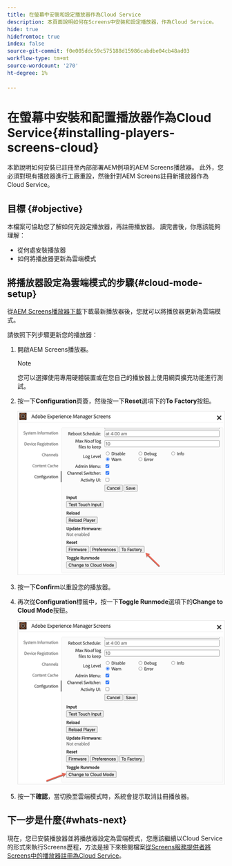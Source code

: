 ```yaml
---
title: 在螢幕中安裝和設定播放器作為Cloud Service
description: 本頁面說明如何在Screens中安裝和設定播放器，作為Cloud Service。
hide: true
hidefromtoc: true
index: false
source-git-commit: f0e005ddc59c575188d15986cabdbe04cb48ad03
workflow-type: tm+mt
source-wordcount: '270'
ht-degree: 1%

---
```



# 在螢幕中安裝和配置播放器作為Cloud Service{#installing-players-screens-cloud}

本節說明如何安裝已註冊至內部部署AEM例項的AEM Screens播放器。 此外，您必須對現有播放器進行工廠重設，然後針對AEM Screens註冊新播放器作為Cloud Service。

## 目標 {#objective}

本檔案可協助您了解如何先設定播放器，再註冊播放器。 讀完書後，你應該能夠理解：

* 從何處安裝播放器
* 如何將播放器更新為雲端模式

## 將播放器設定為雲端模式的步驟{#cloud-mode-setup}

從[AEM Screens播放器下載](https://download.macromedia.com/screens/)下載最新播放器後，您就可以將播放器更新為雲端模式。

請依照下列步驟更新您的播放器：

1. 開啟AEM Screens播放器。

   >[!NOTE]
   >您可以選擇使用專用硬體裝置或在您自己的播放器上使用網頁擴充功能進行測試。

1. 按一下&#x200B;**Configuration**&#x200B;頁簽，然後按一下&#x200B;**Reset**&#x200B;選項下的&#x200B;**To Factory**&#x200B;按鈕。

   ![影像](/help/screens-cloud/assets/player/installplayer-2.png)

1. 按一下&#x200B;**Confirm**&#x200B;以重設您的播放器。

1. 再次從&#x200B;**Configuration**&#x200B;標籤中，按一下&#x200B;**Toggle Runmode**&#x200B;選項下的&#x200B;**Change to Cloud Mode**&#x200B;按鈕。

   ![影像](/help/screens-cloud/assets/player/installplayer-1.png)

1. 按一下&#x200B;**確認**，當切換至雲端模式時，系統會提示取消註冊播放器。

## 下一步是什麼{#whats-next}

現在，您已安裝播放器並將播放器設定為雲端模式，您應該繼續以Cloud Service的形式來執行Screens歷程，方法是接下來檢閱檔案[從Screens服務提供者將Screens中的播放器註冊為Cloud Service](/help/screens-cloud/managing-players-registration/registering-players-screens-cloud.md)。